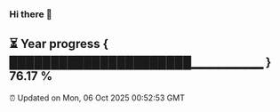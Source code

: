 ### Hi there 👋
⏳ Year progress { ██████████████████████▁▁▁▁▁▁▁▁ } 76.17 %
---
⏰ Updated on Mon, 06 Oct 2025 00:52:53 GMT

